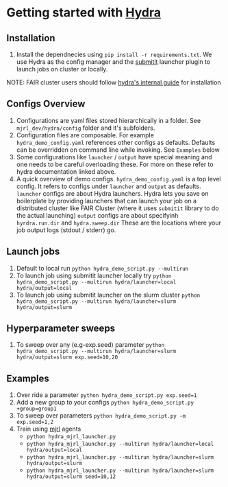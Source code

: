 # Getting started with [Hydra](https://hydra.cc/)

## Installation
1. Install the dependnecies using `pip install -r requirements.txt`. We use Hydra as the config manager and the [submitit](https://github.com/facebookincubator/submitit) launcher plugin to launch jobs on cluster or locally.

NOTE: FAIR cluster users should follow [hydra's internal guide](https://www.internalfb.com/intern/staticdocs/hydra/docs/fb/intro/) for installation


## Configs Overview
1. Configurations are yaml files stored hierarchically in a folder. See `mjrl_dev/hydra/config` folder and it's subfolders.
2. Configuration files are composable. For example `hydra_demo_config.yaml` references other configs as defaults. Defaults can be overridden on command line while invoking. See `Examples` below
3. Some configurations like `launcher` / `output` have special meaning and one needs to be careful overloading these. For more on these refer to hydra documentation linked above.
4. A quick overview of demo configs. `hydra_demo_config.yaml` is a top level config. It refers to configs under `launcher` and `output` as defaults. `launcher` configs are about Hydra launchers. Hydra lets you save on boilerplate by providing launchers that can launch your job on a distributed cluster like FAIR Cluster (where it uses `submitit` library to do the actual launching) `output` configs are about specifyinh `hyrdra.run.dir` and `hydra.sweep.dir` These are the locations where your job output logs (stdout / stderr) go.

## Launch jobs
1. Default to local run `python hydra_demo_script.py --multirun `
2. To launch job using submitit launcher locally try `python hydra_demo_script.py --multirun hydra/launcher=local hydra/output=local`
3. To launch job using submitit launcher on the slurm cluster `python hydra_demo_script.py --multirun hydra/launcher=slurm hydra/output=slurm`

## Hyperparameter sweeps
1. To sweep over any (e.g-exp.seed) parameter `python hydra_demo_script.py --multirun hydra/launcher=slurm hydra/output=slurm exp.seed=10,20`

## Examples
1. Over ride a parameter `python hydra_demo_script.py exp.seed=1`
2. Add a new group to your configs `python hydra_demo_script.py +group=group1`
3. To sweep over parameters `python hydra_demo_script.py -m exp.seed=1,2`
4. Train using [mjrl](https://github.com/aravindr93/mjrl) agents
    - `python hydra_mjrl_launcher.py`
    - `python hydra_mjrl_launcher.py --multirun hydra/launcher=local hydra/output=local`
    - `python hydra_mjrl_launcher.py --multirun hydra/launcher=slurm hydra/output=slurm`
    - `python hydra_mjrl_launcher.py --multirun hydra/launcher=slurm hydra/output=slurm seed=10,12`

